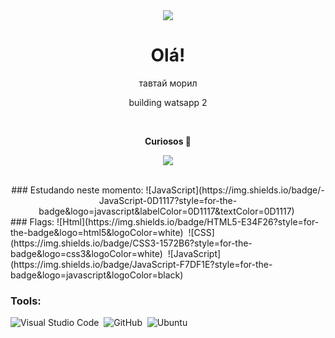   <div align="center">

<img align="center" src="https://user-images.githubusercontent.com/99366403/214188054-8f9bc3a0-b9e7-4359-8271-5d5e28ca64f3.png" />
<br></div>


<h1 align='center'>Olá!</h1>
<p align='center'> тавтай морил </p>
<p align='center'> building watsapp 2  </p>
  <div align="center">
<br><p align="center"><b>Curiosos 👀 </b></p>  
<p align="center"><img align="center" src="https://profile-counter.glitch.me/{andrekdev}/count.svg" /></p> 
<br></div>

<div align="center">
### Estudando neste momento:
![JavaScript](https://img.shields.io/badge/-JavaScript-0D1117?style=for-the-badge&logo=javascript&labelColor=0D1117&textColor=0D1117)&nbsp;
</div>
### Flags:
![Html](https://img.shields.io/badge/HTML5-E34F26?style=for-the-badge&logo=html5&logoColor=white)&nbsp;
![CSS](https://img.shields.io/badge/CSS3-1572B6?style=for-the-badge&logo=css3&logoColor=white)&nbsp;
![JavaScript](https://img.shields.io/badge/JavaScript-F7DF1E?style=for-the-badge&logo=javascript&logoColor=black)&nbsp;


### Tools:
![Visual Studio Code](https://img.shields.io/badge/-Visual%20Studio%20Code-0D1117?style=for-the-badge&logo=visual-studio-code&logoColor=007ACC&labelColor=0D1117)&nbsp;
![GitHub](https://img.shields.io/badge/-GitHub-0D1117?style=for-the-badge&logo=github&labelColor=0D1117)&nbsp;
![Ubuntu](https://img.shields.io/badge/-ubuntu-0D1117?style=for-the-badge&logo=ubuntu&labelColor=0D1117)&nbsp;
</div>


  

